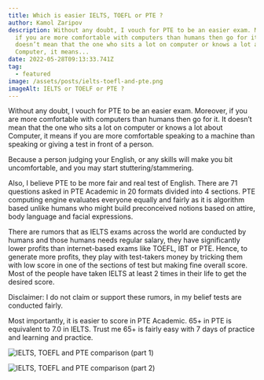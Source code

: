 ```yaml
---
title: Which is easier IELTS, TOEFL or PTE ?
author: Kamol Zaripov
description: Without any doubt, I vouch for PTE to be an easier exam. Moreover,
  if you are more comfortable with computers than humans then go for it. It
  doesn’t mean that the one who sits a lot on computer or knows a lot about
  Computer, it means...
date: 2022-05-28T09:13:33.741Z
tag:
  - featured
image: /assets/posts/ielts-toefl-and-pte.png
imageAlt: IELTS or TOELF or PTE ?
---
```

Without any doubt, I vouch for PTE to be an easier exam. Moreover, if you are more comfortable with computers than humans then go for it. It doesn’t mean that the one who sits a lot on computer or knows a lot about Computer, it means if you are more comfortable speaking to a machine than speaking or giving a test in front of a person.

Because a person judging your English, or any skills will make you bit uncomfortable, and you may start stuttering/stammering.

Also, I believe PTE to be more fair and real test of English. There are 71 questions asked in PTE Academic in 20 formats divided into 4 sections. PTE computing engine evaluates everyone equally and fairly as it is algorithm based unlike humans who might build preconceived notions based on attire, body language and facial expressions.

There are rumors that as IELTS exams across the world are conducted by humans and those humans needs regular salary, they have significantly lower profits than internet-based exams like TOEFL, IBT or PTE. Hence, to generate more profits, they play with test-takers money by tricking them with low score in one of the sections of test but making fine overall score. Most of the people have taken IELTS at least 2 times in their life to get the desired score.

Disclaimer: I do not claim or support these rumors, in my belief tests are conducted fairly.

Most importantly, it is easier to score in PTE Academic. 65+ in PTE is equivalent to 7.0 in IELTS. Trust me 65+ is fairly easy with 7 days of practice and learning and practice.

![IELTS, TOEFL and PTE comparison (part 1)](/assets/posts/ielts-toefl-and-pte-2.jpg "IELTS, TOEFL and PTE comparison (part 1)")

![IELTS, TOEFL and PTE comparison (part 2)](/assets/posts/ielts-toefl-and-pte-1.jpg "IELTS, TOEFL and PTE comparison (part 2)")